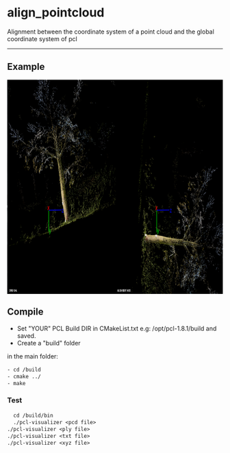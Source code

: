 # align_pointcloud
Alignment between the coordinate system of a point cloud and the global coordinate system of pcl

----------------------
## Example

<img src="img.png" align="center" height="500" width="1000"><br>

## Compile
* Set "YOUR" PCL Build DIR in CMakeList.txt e.g: /opt/pcl-1.8.1/build and saved.
* Create a "build" folder

in the main folder:

	- cd /build  
	- cmake ../
    - make
       
        	 
### Test

	  cd /build/bin
	  ./pcl-visualizer <pcd file> 
  	./pcl-visualizer <ply file> 
  	./pcl-visualizer <txt file> 
  	./pcl-visualizer <xyz file> 
  


